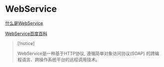 # WebService

[什么是WebService](https://www.jianshu.com/p/5bb727b434e6)

[WebService百度百科](https://baike.baidu.com/item/Web%20Service/1215039?fromtitle=webservice&fromid=2342584&fr=aladdin)



>   [!notice]
>
>   WebService是一种基于HTTP协议, 遵循简单对象访问协议(SOAP) 的跨编程语言、跨操作系统平台的远程调用技术。



